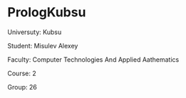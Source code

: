 # PrologKubsu
Universuty: Kubsu

Student: Misulev Alexey

Faculty: Computer Technologies And Applied Aathematics

Course: 2

Group: 26
